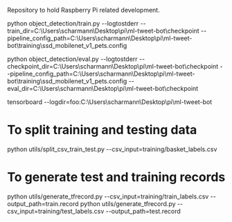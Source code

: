 Repository to hold Raspberry Pi related development.

python object_detection/train.py --logtostderr --train_dir=C:\Users\scharmann\Desktop\pi\ml-tweet-bot\checkpoint --pipeline_config_path=C:\Users\scharmann\Desktop\pi\ml-tweet-bot\training\ssd_mobilenet_v1_pets.config


python object_detection/eval.py --logtostderr --checkpoint_dir=C:\Users\scharmann\Desktop\pi\ml-tweet-bot\checkpoint --pipeline_config_path=C:\Users\scharmann\Desktop\pi\ml-tweet-bot\training\ssd_mobilenet_v1_pets.config --eval_dir=C:\Users\scharmann\Desktop\pi\ml-tweet-bot\checkpoint

tensorboard --logdir=foo:C:\Users\scharmann\Desktop\pi\ml-tweet-bot

# To split training and testing data
python utils/split_csv_train_test.py --csv_input=training/basket_labels.csv

# To generate test and training records
python utils/generate_tfrecord.py --csv_input=training/train_labels.csv  --output_path=train.record
python utils/generate_tfrecord.py --csv_input=training/test_labels.csv  --output_path=test.record